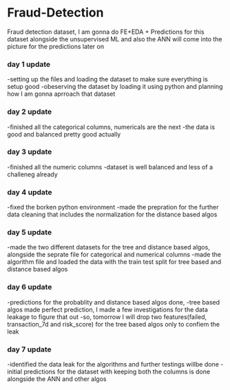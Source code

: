 # Fraud-Detection
Fraud detection dataset, I am gonna do FE+EDA + Predictions for this dataset alongside the unsupervised ML and also the ANN will come into the picture for the predictions later on

### day 1 update

-setting up the files and loading the dataset to make sure everything is setup good
-obeserving the dataset by loading it using python and planning how I am gonna aprroach that dataset

### day 2 update

-finished all the categorical columns, numericals are the next
-the data is good and balanced pretty good actually

### day 3 update

-finished all the numeric columns
-dataset is well balanced and less of a challeneg already

### day 4 update

-fixed the borken python environment
-made the prepration for the further data cleaning that includes the normalization for the distance based algos

### day 5 update

-made the two different datasets for the tree and distance based algos, alongside the seprate file for categorical and numerical columns
-made the algorithm file and loaded the data with the train test split for tree based and distance based algos

### day 6 update

-predictions for the probablity and distance based algos done, 
-tree based algos made perfect prediction, I made a few investigations for the data leakage to figure that out
-so, tomorrow I will drop two features(failed, transaction_7d and risk_score) for the tree based algos only to confiem the leak

### day 7 update

-identified the data leak for the algorithms and further testings willbe done
-initial predictions for the dataset with keeping both the columns is done alongside the ANN and other algos